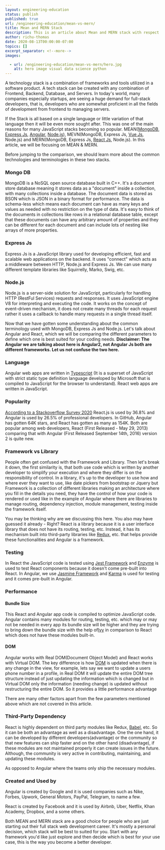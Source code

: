 ```yaml
---
layout: engineering-education
status: publish
published: true
url: /engineering-education/mean-vs-mern/
title: Mean and MERN Stack
description: This is an article about Mean and MERN stack with respect to different parameters, MongoDB expressjs, and Node.js.
author: richu-thomas
date: 2020-08-13T00:00:00-07:00
topics: []
excerpt_separator: <!--more-->
images:

  - url: /engineering-education/mean-vs-mern/hero.jpg
    alt: hero image visual data science python
---
```

A technology stack is a combination of frameworks and tools utilized in a software product. A tech stack can be created with any combination of Frontend, Backend, Database, and Servers. In today's world, many companies especially startups, are seeing a huge demand for full-stack developers, that is, developers who are somewhat proficient in all the fields of development from frontend to managing servers.
<!--more-->

If the Stack is all based on a single language or little variation of that language then it will be even more sought after. This was one of the main reasons for many JavaScript stacks becoming so popular. MEAN([MongoDB](https://www.mongodb.com/), [Express Js](https://expressjs.com/), [Angular](https://angular.io/), [Node.js](https://nodejs.org/en/docs/)), MEVN(MongoDB, Express Js, [Vue Js](https://vuejs.org/), Node.js) and MERN(MongoDB, Express Js, [React Js](https://reactjs.org/), Node.js).
In this article, we will be focusing on MEAN & MERN.

Before jumping to the comparison, we should learn more about the common technologies and terminologies in these two stacks.

### Mongo DB
MongoDB is a NoSQL open source database built in C++. It's a document store database meaning it stores data as a "document" inside a collection, with many collections inside a database. The document data is stored as BSON which is JSON in a binary format for performance. The data is schema-less which means each document can have as many keys and values as needed with no restriction on the type of data. It's easy to think of the documents in collections like rows in a relational database table, except that these documents can have any arbitrary amount of properties and they can be different for each document and can include lots of nesting like arrays of more properties.

### Express Js
Express Js is a JavaScript library used for developing efficient, fast and scalable web applications on the backend. It uses "connect" which acts as a middleware between HTTP, Node.js and Express Js. We can use many different template libraries like Squirrelly, Marko, Swig, etc.

### Node.js
Node.js is a server-side solution for JavaScript, particularly for handling HTTP (RestFul Services) requests and responses. It uses JavaScript engine V8 for interpreting and executing the code. It works on the concept of event-driven mechanism, it does not create many threads for each request rather it uses a callback to handle many requests in a single thread itself.

Now that we have gotten some understanding about the common terminology used with MongoDB, Express Js and Node.js. Let's talk about Angular and React, which we will be comparing the different parameters to define which one is best suited for your coding needs.
**Disclaimer: The Angular we are talking about here is Angular2, not Angular Js both are different frameworks. Let us not confuse the two here.**

### Language
Angular web apps are written in [Typescript](https://www.typescriptlang.org/) (It is a superset of JavaScript with strict static type definition language developed by Microsoft that is compiled to JavaScript for the browser to understand). React web apps are written in JavaScript.

### Popularity
[According to a Stackoverflow Survey 2020](https://insights.stackoverflow.com/survey/2020) React.js is used by 36.8% and Angular is used by 26.5% of professional developers. In GitHub, Angular has gotten 64K stars, and React has gotten as many as 154K. Both are popular among web developers, React (First Released - May 29, 2013) comparing that with Angular (First Released September 14th, 2016) version 2 is quite new.

### Framework vs Library
People often get confused with the Framework and Library. Then let's break it down, the first similarity is, that both use code which is written by another developer to simplify your execution and where they differ is on the responsibility of control. In a library, it's up to the developer to use how and where ever they want to use, like date pickers from bootstrap or Jquery but Framework is a collection of different libraries making an architecture where you fill in the details you need, they have the control of how your code is rendered or used like in the example of Angular where there are libraries to manage routing, dependency injection, module management, testing inside the framework itself.  

You may be thinking why are we discussing this here. You also may have guessed it already - Right? React is a library because it is a user interface library that does not have its routing, testing, etc.
Instead, it has its mechanism built into third-party libraries like [Redux](https://redux.js.org/), etc. that helps provide these functionalities and Angular is a framework.

### Testing
In React the JavaScript code is tested using [Jest Framework](https://jestjs.io/) and [Enzyme](https://enzymejs.github.io/enzyme/) is used to test React components because it  doesn't come pre-built into React. In Angular, we use [Jasmine Framework](https://jasmine.github.io/) and [Karma](https://karma-runner.github.io/5.0/index.html) is used for testing and it comes pre-built in Angular.

### Performance
#### Bundle Size
This React and Angular app code is compiled to optimize JavaScript code. Angular contains many modules for routing, testing, etc. which may or may not be needed in every app its bundle size will be higher and they are trying to bring down the bundle size with the help of[Ivy](https://angular.io/guide/ivy) in comparison to React which does not have these modules built-in.

#### DOM
Angular works with Real DOM(Document Object Model) and React works with Virtual DOM. The key difference is how [DOM](https://en.wikipedia.org/wiki/Document_Object_Model) is updated when there is any change in the view, for example, lets say we want to update a users phone number in a profile, in Real DOM it will update the entire DOM tree structure instead of just updating the information which is changed but in Virtual DOM only the information (needing change) is updated without restructuring the entire DOM. So it provides a little performance advantage

There are many other factors apart from the few parameters mentioned above which are not covered in this article.

### Third-Party Dependency
React is highly dependent on third party modules like Redux, [Babel](https://babeljs.io/), etc. So it can be both an advantage as well as a disadvantage. One the one hand, it can be developed by different developers(advantage) or the community so that new features can ship faster and on the other hand (disadvantage), if these modules are not maintained properly it can create issues in the future.
Although, the community is very active in contributing, maintaining, and updating these modules.

As opposed to Angular where the teams only ship the necessary modules.

### Created and Used by
Angular is created by Google and it is used companies such as Nike, Forbes, Upwork, General Motors, PayPal, Telegram, to name a few.

React is created by Facebook and it is used by Airbnb, Uber, Netflix, Khan Academy, Dropbox, and a some others.

Both MEAN and MERN stack are a good choice for people who are just starting out their full stack web development career. It's mostly a personal decision, which stack will be best to suited for you. Start with any framework you'd like just explore and then decide which is best for your use case, this is the way you become a better developer.

